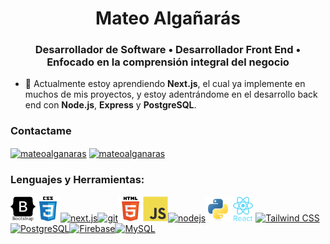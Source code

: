 <h1 align="center">Mateo Algañarás</h1>
<h3 align="center">Desarrollador de Software • Desarrollador Front End • Enfocado en la comprensión integral del negocio</h3>

- 🌱 Actualmente estoy aprendiendo **Next.js**, el cual ya implemente en muchos de mis proyectos, y estoy adentrándome en el desarrollo back end con **Node.js**, **Express** y **PostgreSQL**.

<h3 align="left">Contactame</h3>
<p align="left">
<a href="https://linkedin.com/in/mateoalganaras" target="blank"><img align="center" src="https://raw.githubusercontent.com/rahuldkjain/github-profile-readme-generator/master/src/images/icons/Social/linked-in-alt.svg" alt="mateoalganaras" height="30" width="40" /></a>
<a href="mailto:tutealga@gmail.com" target="blank"><img align="center" src="https://cdn4.iconfinder.com/data/icons/social-media-logos-6/512/112-gmail_email_mail-512.png" alt="mateoalganaras" height="30" width="40" /></a>
  
</p>

<h3 align="left">Lenguajes y Herramientas:</h3>
<p align="left"><a href="https://getbootstrap.com" target="_blank" rel="noreferrer"><img src="https://raw.githubusercontent.com/devicons/devicon/master/icons/bootstrap/bootstrap-plain-wordmark.svg" alt="bootstrap" width="40" height="40"/></a><a href="https://www.w3schools.com/css/" target="_blank" rel="noreferrer"><img src="https://raw.githubusercontent.com/devicons/devicon/master/icons/css3/css3-original-wordmark.svg" alt="css3" width="40" height="40"/></a><a href="https://nextjs.org/" target="_blank" rel="noreferrer"><img src="https://www.drupal.org/files/project-images/nextjs-icon-dark-background.png" alt="next.js" width="40" height="40"/></a><a href="https://git-scm.com/" target="_blank" rel="noreferrer"><img src="https://www.vectorlogo.zone/logos/git-scm/git-scm-icon.svg" alt="git" width="40" height="40"/></a><a href="https://www.w3.org/html/" target="_blank" rel="noreferrer"><img src="https://raw.githubusercontent.com/devicons/devicon/master/icons/html5/html5-original-wordmark.svg" alt="html5" width="40" height="40"/></a><a href="https://developer.mozilla.org/en-US/docs/Web/JavaScript" target="_blank" rel="noreferrer"><img src="https://raw.githubusercontent.com/devicons/devicon/master/icons/javascript/javascript-original.svg" alt="javascript" width="40" height="40"/></a><a href="https://nodejs.org" target="_blank" rel="noreferrer"><img src="https://pluralsight2.imgix.net/paths/images/nodejs-45adbe594d.png" alt="nodejs" width="40" height="40"/></a><a href="https://www.python.org" target="_blank" rel="noreferrer"><img src="https://raw.githubusercontent.com/devicons/devicon/master/icons/python/python-original.svg" alt="python" width="40" height="40"/></a><a href="https://reactjs.org/" target="_blank" rel="noreferrer"><img src="https://raw.githubusercontent.com/devicons/devicon/master/icons/react/react-original-wordmark.svg" alt="react" width="40" height="40"/></a><a href="https://reactnative.dev/" target="_blank" rel="noreferrer"><img src="https://upload.wikimedia.org/wikipedia/commons/thumb/d/d5/Tailwind_CSS_Logo.svg/2560px-Tailwind_CSS_Logo.svg.png" alt="Tailwind CSS" width="40" height="40"/></a><a href="https://www.postgresql.org/" target="_blank" rel="noreferrer"><img src="https://upload.wikimedia.org/wikipedia/commons/thumb/2/29/Postgresql_elephant.svg/200px-Postgresql_elephant.svg.png" alt="PostgreSQL" width="40" height="40"/></a><a href="https://firebase.google.com/" target="_blank" rel="noreferrer"><img src="https://www.gstatic.com/devrel-devsite/prod/va65162e8ce9aacc75e4d3c0cd6d166fc6ceaaf184fea0ff0eac1d9b62c0480be/firebase/images/touchicon-180.png" alt="Firebase" width="40" height="40"/></a><a href="https://www.mysql.com/" target="_blank" rel="noreferrer"><img src="https://d1.awsstatic.com/asset-repository/products/amazon-rds/1024px-MySQL.ff87215b43fd7292af172e2a5d9b844217262571.png
" alt="MySQL" width="40" height="40"/></a>
</p>
